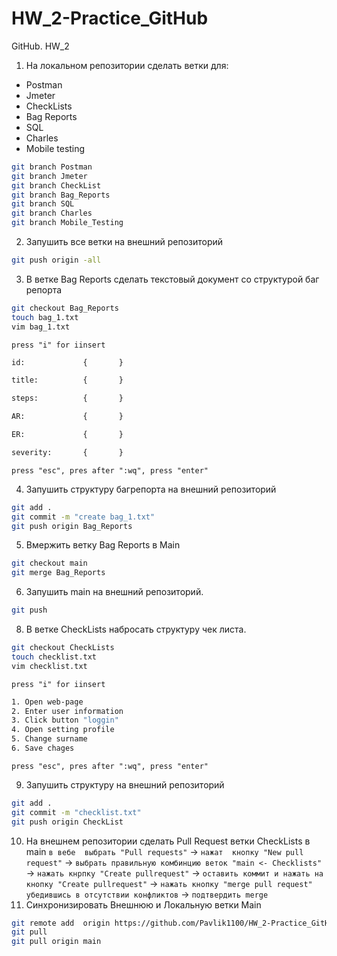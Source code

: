 # HW_2-Practice_GitHub
GitHub. HW_2
1. На локальном репозитории сделать ветки для:
- Postman
- Jmeter
- CheckLists
- Bag Reports
- SQL
- Charles
- Mobile testing
```sh
git branch Postman
git branch Jmeter
git branch CheckList
git branch Bag_Reports
git branch SQL
git branch Charles
git branch Mobile_Testing
```

2. Запушить все ветки на внешний репозиторий
```sh
git push origin -all
```
3. В ветке Bag Reports сделать текстовый документ со структурой баг репорта
```sh
git checkout Bag_Reports
touch bag_1.txt
vim bag_1.txt
```
`press "i" for iinsert`  
```sh
id:             {       }

title:          {       }

steps:          {       }

AR:             {       }

ER:             {       }

severity:       {       }
```  
`press "esc", pres after ":wq", press "enter"`  
  
4. Запушить структуру багрепорта на внешний репозиторий
```sh
git add .
git commit -m "create bag_1.txt"
git push origin Bag_Reports
```
5. Вмержить ветку Bag Reports в Main
```sh
git checkout main
git merge Bag_Reports
```
6. Запушить main на внешний репозиторий.
```sh
git push
```
8. В ветке CheckLists набросать структуру чек листа.
```sh
git checkout CheckLists
touch checklist.txt
vim checklist.txt
```
`press "i" for iinsert`  
```sh
1. Open web-page
2. Enter user information
3. Click button "loggin"
4. Open setting profile
5. Change surname
6. Save chages
```  
`press "esc", pres after ":wq", press "enter"`  

9. Запушить структуру на внешний репозиторий
```sh
git add .
git commit -m "checklist.txt"
git push origin CheckList
```
10. На внешнем репозитории сделать Pull Request ветки CheckLists в main  `в вебе  выбрать "Pull requests"` -> `нажат  кнопку "New pull request"` -> `выбрать правильную комбинцию веток "main <- Checklists"` -> `нажать кнрпку "Create pullrequest"` -> `оставить коммит и нажать на кнопку "Create pullrequest"` -> `нажать кнопку "merge pull request" убедившись в отсутствии конфликтов` -> `подтвердить merge`
11. Синхронизировать Внешнюю и Локальную ветки Main
```sh
git remote add  origin https://github.com/Pavlik1100/HW_2-Practice_GitHub.git
git pull
git pull origin main
```
